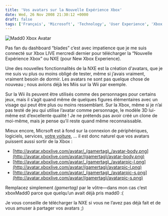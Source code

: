 ```yaml
---
title: 'Vos avatars sur la Nouvelle Expérience Xbox'
date: Wed, 26 Nov 2008 21:30:12 +0000
draft: false
tags: ['Français', 'Microsoft', 'Technology', 'User Experience', 'Xbox 360']
---
```


![Madd0 Xbox Avatar](http://blog.madd0.com/images/WindowsLiveWriter/lang_enYourAvatarsontheNewXboxExperience_A267/avatar-body_3.png "Madd0 Xbox Avatar")

Pas fan du dashboard “blades” c’est avec impatience que je me suis connecté sur Xbox LIVE mercredi dernier pour télécharger la “Nouvelle Expérience Xbox” ou NXE (pour New Xbox Experience).

Une des nouvelles fonctionnalités de la NXE est la création d'avatars, que je me suis vu plus ou moins obligé de tester, même si j’avais vraiment, vraiment besoin de dormir. Les avatars ne sont pas quelque chose de nouveau ; nous avions déjà les Miis sur la Wii par exemple.

Sur la Wii ils peuvent être utilisés comme des personnages pour certains jeux, mais il s’agit quand même de quelques figures élémentaires avec un visage qui peut être plus ou moins ressemblant. Sur la Xbox, même si je n’ai pas testé de jeu qui utilise l’avatar comme personnage, le modèle 3D lui-même est d’excellente qualité ! Je ne prétends pas avoir créé un clone de moi-même, mais je pense qu’il reste quand même reconnaissable.

Mieux encore, Micrsoft est à fond sur la connexion de périphériques, logiciels, services, [votre voiture](http://channel9.msdn.com/posts/Charles/Ori-Amiga-Mesh-Mobile/), … il est donc naturel que vos avatars puissent aussi sortir de la Xbox :

*   [http://avatar.xboxlive.com/avatar/_(gamertag)_/avatar-body.png](http://avatar.xboxlive.com/avatar/(gamertag)/avatar-body.png)
*   [http://avatar.xboxlive.com/avatar/_(gamertag)_/avatarpic-l.png](http://avatar.xboxlive.com/avatar/(gamertag)/avatarpic-l.png)
*   [http://avatar.xboxlive.com/avatar/_(gamertag)_/avatarpic-s.png](http://avatar.xboxlive.com/avatar/(gamertag)/avatarpic-s.png)

Remplacez simplement _(gamertag)_ par le vôtre—dans mon cas c’est xboxMadd0 parce que quelqu’un avait déjà pris madd0 :(

Je vous conseille de télécharger la NXE si vous ne l’avez pas déjà fait et de vous amuser à partager vos avatars ;)
